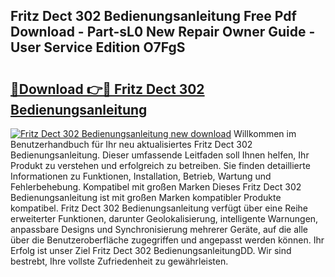 ## Fritz Dect 302 Bedienungsanleitung Free Pdf Download - Part-sL0 New Repair Owner Guide - User Service Edition O7FgS

# <h2><a href="http://df454e.blite.top/?on=Fritz+Dect+302+Bedienungsanleitung">🔗Download 👉🔴 Fritz Dect 302 Bedienungsanleitung</a></h2>

[![Fritz Dect 302 Bedienungsanleitung new download](https://i.imgur.com/lujVjoI.png)](http://df454e.blite.top/?on=Fritz+Dect+302+Bedienungsanleitung)
Willkommen im Benutzerhandbuch für Ihr neu aktualisiertes Fritz Dect 302 Bedienungsanleitung. Dieser umfassende Leitfaden soll Ihnen helfen, Ihr Produkt zu verstehen und erfolgreich zu betreiben. Sie finden detaillierte Informationen zu Funktionen, Installation, Betrieb, Wartung und Fehlerbehebung. Kompatibel mit großen Marken Dieses Fritz Dect 302 Bedienungsanleitung ist mit großen Marken kompatibler Produkte kompatibel. Fritz Dect 302 Bedienungsanleitung verfügt über eine Reihe erweiterter Funktionen, darunter Geolokalisierung, intelligente Warnungen, anpassbare Designs und Synchronisierung mehrerer Geräte, auf die alle über die Benutzeroberfläche zugegriffen und angepasst werden können. Ihr Erfolg ist unser Ziel Fritz Dect 302 BedienungsanleitungDD. Wir sind bestrebt, Ihre vollste Zufriedenheit zu gewährleisten.
